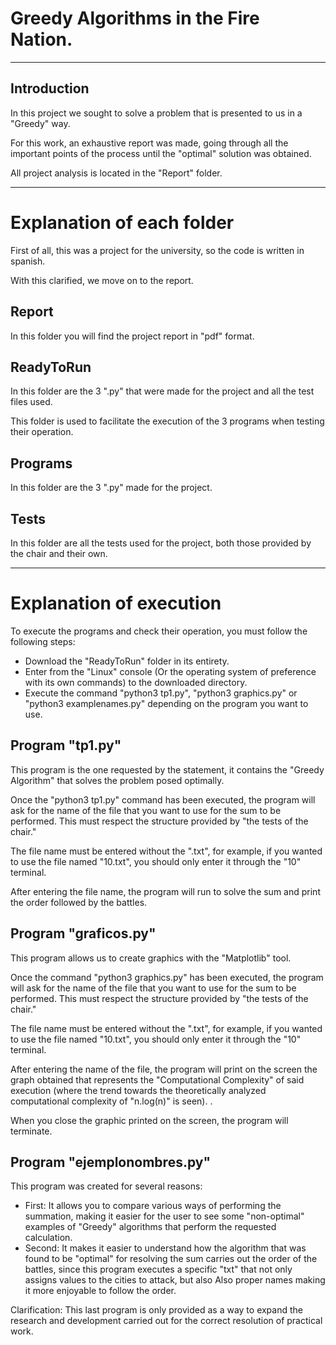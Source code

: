 # Greedy Algorithms in the Fire Nation.

---

## Introduction

In this project we sought to solve a problem that is presented to us in a "Greedy" way.

For this work, an exhaustive report was made, going through all the important points of the process until the "optimal" solution was obtained.

All project analysis is located in the "Report" folder.

---

# Explanation of each folder

First of all, this was a project for the university, so the code is written in spanish.

With this clarified, we move on to the report.

## Report

In this folder you will find the project report in "pdf" format.

## ReadyToRun

In this folder are the 3 ".py" that were made for the project and all the test files used.

This folder is used to facilitate the execution of the 3 programs when testing their operation.

## Programs

In this folder are the 3 ".py" made for the project.

## Tests

In this folder are all the tests used for the project, both those provided by the chair and their own.

---

# Explanation of execution

To execute the programs and check their operation, you must follow the following steps:
- Download the "ReadyToRun" folder in its entirety.
- Enter from the "Linux" console (Or the operating system of preference with its own commands) to the downloaded directory.
- Execute the command "python3 tp1.py", "python3 graphics.py" or "python3 examplenames.py" depending on the program you want to use.

## Program "tp1.py"

This program is the one requested by the statement, it contains the "Greedy Algorithm" that solves the problem posed optimally.

Once the "python3 tp1.py" command has been executed, the program will ask for the name of the file that you want to use for the sum to be performed. This must respect the structure provided by "the tests of the chair."

The file name must be entered without the ".txt", for example, if you wanted to use the file named "10.txt", you should only enter it through the "10" terminal.

After entering the file name, the program will run to solve the sum and print the order followed by the battles.

## Program "graficos.py"

This program allows us to create graphics with the "Matplotlib" tool.

Once the command "python3 graphics.py" has been executed, the program will ask for the name of the file that you want to use for the sum to be performed. This must respect the structure provided by "the tests of the chair."

The file name must be entered without the ".txt", for example, if you wanted to use the file named "10.txt", you should only enter it through the "10" terminal.

After entering the name of the file, the program will print on the screen the graph obtained that represents the "Computational Complexity" of said execution (where the trend towards the theoretically analyzed computational complexity of "n.log(n)" is seen). .

When you close the graphic printed on the screen, the program will terminate.

## Program "ejemplonombres.py"

This program was created for several reasons:
- First: It allows you to compare various ways of performing the summation, making it easier for the user to see some "non-optimal" examples of "Greedy" algorithms that perform the requested calculation.
- Second: It makes it easier to understand how the algorithm that was found to be "optimal" for resolving the sum carries out the order of the battles, since this program executes a specific "txt" that not only assigns values ​​to the cities to attack, but also Also proper names making it more enjoyable to follow the order.

Clarification: This last program is only provided as a way to expand the research and development carried out for the correct resolution of practical work.
